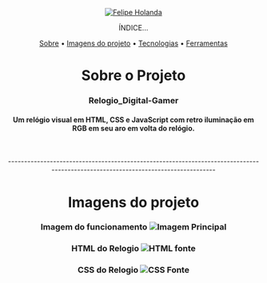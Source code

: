 <p align="center">
   <a href="https://www.linkedin.com/in/felipe-holanda-de-freitas-3a91281a2/">
      <img alt="Felipe Holanda" src="https://img.shields.io/badge/-Felipe Holanda-blue?style=flat&logo=Linkedin&logoColor=bluee" />
   </a>
</p>

<p align="center">ÍNDICE...</p>
<p align="center"><a href="#sobre-o-projeto">Sobre</a> • 
<a href="#Imagens-do-projeto">Imagens do projeto</a> • 
<a href="#Tecnologias--">Tecnologias</a> • 
<a href="#Ferramentas">Ferramentas</a></p>

<h1 align="center">Sobre o Projeto</h1>

<h3 align="center">Relogio_Digital-Gamer</h3>

<h4 align="center">Um relógio visual em HTML, CSS e JavaScript com retro iluminação em RGB em seu aro em volta do relógio.</h4><br>

<p align="center">---------------------------------------------------------------------------------------------------------------------------------</p>

<h1 align="center">Imagens do projeto</h1>

<h3 align="center">Imagem do funcionamento
   <img alt="Imagem Principal" title="Readme" src="" />
</h3>
<h3 align="center">HTML do Relogio
   <img alt="HTML fonte" title="Readme" src="" />
</h3>

<h3 align="center">CSS do Relogio
   <img alt="CSS Fonte" title="Readme" src="" />
</h3>




